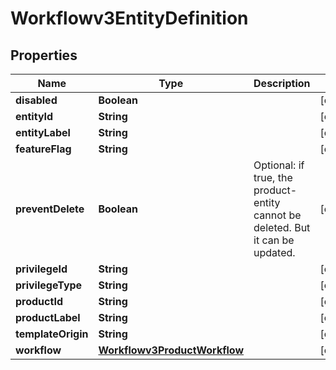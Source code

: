 

# Workflowv3EntityDefinition


## Properties

| Name | Type | Description | Notes |
|------------ | ------------- | ------------- | -------------|
|**disabled** | **Boolean** |  |  [optional] |
|**entityId** | **String** |  |  [optional] |
|**entityLabel** | **String** |  |  [optional] |
|**featureFlag** | **String** |  |  [optional] |
|**preventDelete** | **Boolean** | Optional: if true, the product-entity cannot be deleted. But it can be updated. |  [optional] |
|**privilegeId** | **String** |  |  [optional] |
|**privilegeType** | **String** |  |  [optional] |
|**productId** | **String** |  |  [optional] |
|**productLabel** | **String** |  |  [optional] |
|**templateOrigin** | **String** |  |  [optional] |
|**workflow** | [**Workflowv3ProductWorkflow**](Workflowv3ProductWorkflow.md) |  |  [optional] |



